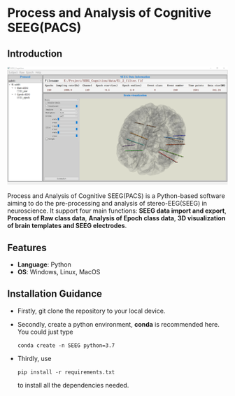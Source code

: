 #  Process and Analysis of Cognitive SEEG(PACS) 
## Introduction  

![PACS](image//PACS.png)

Process and Analysis of Cognitive SEEG(PACS) is a Python-based software aiming to do the pre-processing and analysis of stereo-EEG(SEEG) in neuroscience. It support four main functions: __SEEG data import and export__, __Process of Raw class data__, __Analysis of Epoch class data__, __3D visualization of brain templates and SEEG electrodes__.

## Features

- __Language__: Python
- __OS__: Windows, Linux, MacOS

## Installation Guidance

- Firstly, git clone the repository to your local device.

- Secondly, create a python environment, __conda__ is recommended here. You could just type  

  ```
  conda create -n SEEG python=3.7  
  ```

- Thirdly, use 

   ```
   pip install -r requirements.txt
   ```

  to install all the dependencies needed.

